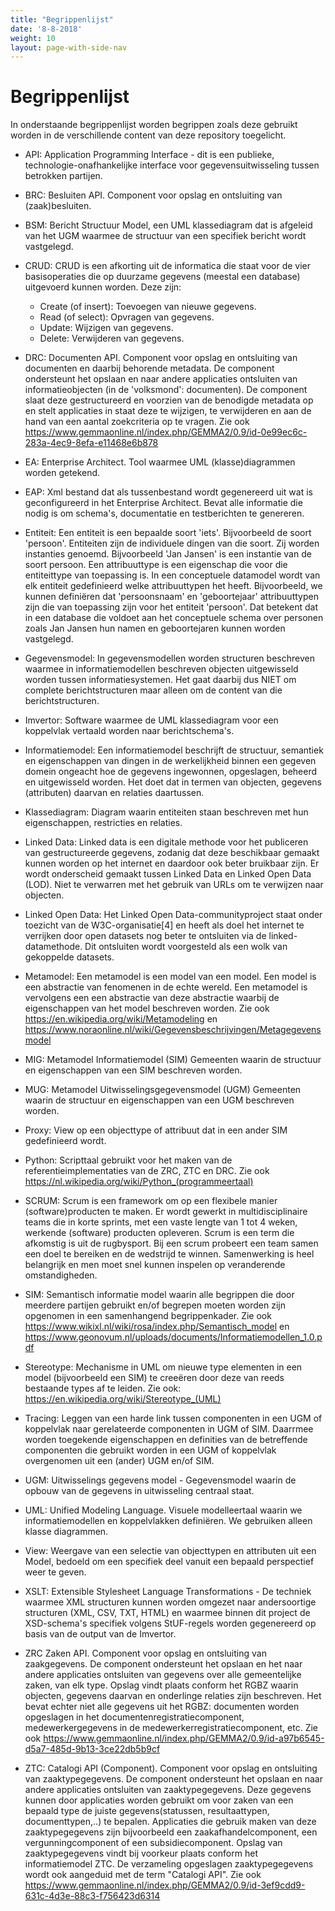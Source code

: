 ```yaml
---
title: "Begrippenlijst"
date: '8-8-2018'
weight: 10
layout: page-with-side-nav
---
```

# Begrippenlijst

In onderstaande begrippenlijst worden begrippen zoals deze gebruikt worden in de verschillende content van deze repository toegelicht.

- API: Application Programming Interface - dit is een publieke, technologie-onafhankelijke interface voor gegevensuitwisseling tussen betrokken partijen.
- BRC: Besluiten API. Component voor opslag en ontsluiting van (zaak)besluiten.
- BSM: Bericht Structuur Model, een UML klassediagram dat  is afgeleid van het UGM waarmee de structuur van een specifiek bericht wordt vastgelegd.
- CRUD: CRUD is een afkorting uit de informatica die staat voor de vier basisoperaties die op duurzame gegevens (meestal een database) uitgevoerd kunnen worden. Deze zijn:

    - Create (of insert): Toevoegen van nieuwe gegevens.
    - Read (of select): Opvragen van gegevens.
    - Update: Wijzigen van gegevens.
    - Delete: Verwijderen van gegevens.

- DRC: Documenten API. Component voor opslag en ontsluiting van documenten en daarbij behorende metadata. De component ondersteunt het opslaan en naar andere applicaties ontsluiten van informatieobjecten (in de 'volksmond': documenten). De component slaat deze gestructureerd en voorzien van de benodigde metadata op en stelt applicaties in staat deze te wijzigen, te verwijderen en aan de hand van een aantal zoekcriteria op te vragen. Zie ook https://www.gemmaonline.nl/index.php/GEMMA2/0.9/id-0e99ec6c-283a-4ec9-8efa-e11468e6b878
- EA: Enterprise Architect. Tool waarmee UML (klasse)diagrammen worden getekend.
- EAP: Xml bestand dat als tussenbestand wordt gegenereerd uit wat is geconfigureerd in het Enterprise Architect. Bevat alle informatie die nodig is om schema's, documentatie en testberichten te genereren.
- Entiteit: Een entiteit is een bepaalde soort 'iets'. Bijvoorbeeld de soort 'persoon'. Entiteiten zijn de individuele dingen van die soort. Zij worden instanties genoemd. Bijvoorbeeld 'Jan Jansen' is een instantie van de soort persoon. Een attribuuttype is een eigenschap die voor die entiteittype van toepassing is. In een conceptuele datamodel wordt van elk entiteit gedefinieerd welke attribuuttypen het heeft. Bijvoorbeeld, we kunnen definiëren dat 'persoonsnaam' en 'geboortejaar' attribuuttypen zijn die van toepassing zijn voor het entiteit 'persoon'. Dat betekent dat in een database die voldoet aan het conceptuele schema over personen zoals Jan Jansen hun namen en geboortejaren kunnen worden vastgelegd.
- Gegevensmodel: In gegevensmodellen worden structuren beschreven waarmee in informatiemodellen beschreven objecten uitgewisseld worden tussen informatiesystemen. Het gaat daarbij dus NIET om complete berichtstructuren maar alleen om de content van die berichtstructuren.
- Imvertor: Software waarmee de UML klassediagram voor een koppelvlak vertaald worden naar berichtschema's.
- Informatiemodel: Een informatiemodel beschrijft de structuur, semantiek en eigenschappen van dingen in de werkelijkheid binnen een gegeven domein ongeacht hoe de gegevens ingewonnen, opgeslagen, beheerd en uitgewisseld worden. Het doet dat in termen van objecten, gegevens (attributen) daarvan en relaties daartussen.
- Klassediagram: Diagram waarin entiteiten staan beschreven met hun eigenschappen, restricties en relaties.
- Linked Data: Linked data is een digitale methode voor het publiceren van gestructureerde gegevens, zodanig dat deze beschikbaar gemaakt kunnen worden op het internet en daardoor ook beter bruikbaar zijn. Er wordt onderscheid gemaakt tussen Linked Data en Linked Open Data (LOD). Niet te verwarren met het gebruik van URLs om te verwijzen naar objecten.
- Linked Open Data: Het Linked Open Data-communityproject staat onder toezicht van de W3C-organisatie[4] en heeft als doel het internet te verrijken door open datasets nog beter te ontsluiten via de linked-datamethode. Dit ontsluiten wordt voorgesteld als een wolk van gekoppelde datasets.
- Metamodel: Een metamodel is een model van een model. Een model is een abstractie van fenomenen in de echte wereld. Een metamodel is vervolgens een een abstractie van deze abstractie waarbij de eigenschappen van het model beschreven worden. Zie ook https://en.wikipedia.org/wiki/Metamodeling en https://www.noraonline.nl/wiki/Gegevensbeschrijvingen/Metagegevensmodel
- MIG: Metamodel Informatiemodel (SIM) Gemeenten waarin de structuur en eigenschappen van een SIM beschreven worden.
- MUG: Metamodel Uitwisselingsgegevensmodel (UGM) Gemeenten waarin de structuur en eigenschappen van een UGM beschreven worden.
- Proxy: View op een objecttype of attribuut dat in een ander SIM gedefinieerd wordt.
- Python: Scripttaal gebruikt voor het maken van de referentieimplementaties van de ZRC, ZTC en DRC. Zie ook https://nl.wikipedia.org/wiki/Python_(programmeertaal)
- SCRUM: Scrum is een framework om op een flexibele manier (software)producten te maken. Er wordt gewerkt in multidisciplinaire teams die in korte sprints, met een vaste lengte van 1 tot 4 weken, werkende (software) producten opleveren. Scrum is een term die afkomstig is uit de rugbysport. Bij een scrum probeert een team samen een doel te bereiken en de wedstrijd te winnen. Samenwerking is heel belangrijk en men moet snel kunnen inspelen op veranderende omstandigheden.
- SIM: Semantisch informatie model waarin alle begrippen die door meerdere partijen gebruikt en/of begrepen moeten worden zijn opgenomen in een samenhangend begrippenkader. Zie ook https://www.wikixl.nl/wiki/rosa/index.php/Semantisch_model en https://www.geonovum.nl/uploads/documents/Informatiemodellen_1.0.pdf
- Stereotype: Mechanisme in UML om nieuwe type elementen in een model (bijvoorbeeld een SIM) te creeëren door deze van reeds bestaande types af te leiden. Zie ook: https://en.wikipedia.org/wiki/Stereotype_(UML)
- Tracing: Leggen van een harde link tussen componenten in een UGM of koppelvlak naar gerelateerde componenten in UGM of SIM. Daarrmee worden toegekende eigenschappen en definities van de betreffende componenten die gebruikt worden in een UGM of koppelvlak overgenomen uit een (ander) UGM en/of SIM.
- UGM: Uitwisselings gegevens model - Gegevensmodel waarin de opbouw van de gegevens in uitwisseling centraal staat.
- UML: Unified Modeling Language. Visuele modelleertaal waarin we informatiemodellen en koppelvlakken definiëren. We gebruiken alleen klasse diagrammen.
- View: Weergave van een selectie van objecttypen en attributen uit een Model, bedoeld om een specifiek deel vanuit een bepaald perspectief weer te geven.
- XSLT: Extensible Stylesheet Language Transformations - De techniek waarmee XML structuren kunnen worden omgezet naar andersoortige structuren (XML, CSV, TXT, HTML) en waarmee binnen dit project de XSD-schema's specifiek volgens StUF-regels worden gegenereerd op basis van de output van de Imvertor.
- ZRC Zaken API. Component voor opslag en ontsluiting van zaakgegevens. De component ondersteunt het opslaan en het naar andere applicaties ontsluiten van gegevens over alle gemeentelijke zaken, van elk type. Opslag vindt plaats conform het RGBZ waarin objecten, gegevens daarvan en onderlinge relaties zijn beschreven. Het bevat echter niet alle gegevens uit het RGBZ: documenten worden opgeslagen in het documentenregistratiecomponent, medewerkergegevens in de medewerkerregistratiecomponent, etc. Zie ook https://www.gemmaonline.nl/index.php/GEMMA2/0.9/id-a97b6545-d5a7-485d-9b13-3ce22db5b9cf
- ZTC: Catalogi API (Component). Component voor opslag en ontsluiting van zaaktypegegevens. De component ondersteunt het opslaan en naar andere applicaties ontsluiten van zaaktypegegevens. Deze gegevens kunnen door applicaties worden gebruikt om voor zaken van een bepaald type de juiste gegevens(statussen, resultaattypen, documenttypen,..) te bepalen. Applicaties die gebruik maken van deze zaaktypegegevens zijn bijvoorbeeld een zaakafhandelcomponent, een vergunningcomponent of een subsidiecomponent. Opslag van zaaktypegegevens vindt bij voorkeur plaats conform het informatiemodel ZTC. De verzameling opgeslagen zaaktypegegevens wordt ook aangeduid met de term "Catalogi API". Zie ook https://www.gemmaonline.nl/index.php/GEMMA2/0.9/id-3ef9cdd9-631c-4d3e-88c3-f756423d6314

